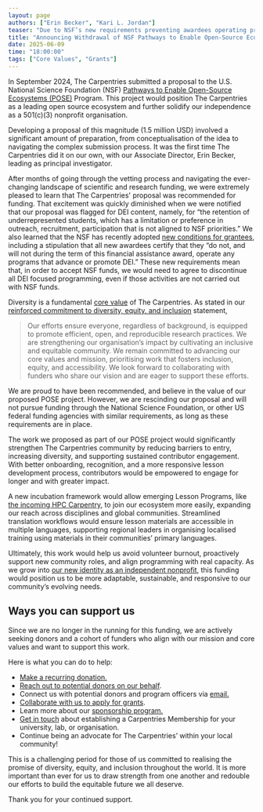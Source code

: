 ```yaml
---  
layout: page  
authors: ["Erin Becker", "Kari L. Jordan"]  
teaser: "Due to NSF’s new requirements preventing awardees operating programs that advance or promote DEI, The Carpentries has withdrawn our application for funding."  
title: "Announcing Withdrawal of NSF Pathways to Enable Open-Source Ecosystems Proposal"  
date: 2025-06-09  
time: "18:00:00"  
tags: ["Core Values", "Grants"]  
---
```


In September 2024, The Carpentries submitted a proposal to the U.S. National Science Foundation (NSF) [Pathways to Enable Open-Source Ecosystems (POSE)](https://www.nsf.gov/funding/opportunities/pose-pathways-enable-open-source-ecosystems/nsf24-606/solicitation) Program. This project would position The Carpentries as a leading open source ecosystem and further solidify our independence as a 501(c)(3) nonprofit organisation.

Developing a proposal of this magnitude (1.5 million USD) involved a significant amount of preparation, from conceptualisation of the idea to navigating the complex submission process. It was the first time The Carpentries did it on our own, with our Associate Director, Erin Becker, leading as principal investigator. 

After months of going through the vetting process and navigating the ever-changing landscape of scientific and research funding, we were extremely pleased to learn that The Carpentries' proposal was recommended for funding. That excitement was quickly diminished when we were notified that our proposal was flagged for DEI content, namely, for “the retention of underrepresented students, which has a limitation or preference in outreach, recruitment, participation that is not aligned to NSF priorities.” We also learned that the NSF has recently adopted [new conditions for grantees](https://nsf-gov-resources.nsf.gov/files/gc1-may25.pdf), including a stipulation that all new awardees certify that they “do not, and will not during the term of this financial assistance award, operate any programs that advance or promote DEI.” These new requirements mean that, in order to accept NSF funds, we would need to agree to discontinue all DEI focused programming, even if those activities are not carried out with NSF funds. 

Diversity is a fundamental [core value](https://carpentries.org/about-us/\#our-values) of The Carpentries. As stated in our [reinforced commitment to diversity, equity, and inclusion](https://carpentries.org/blog/2025/03/the-carpentries-reinforced-commitment-to-inclusion-diversity-equity-and-accessibility/) statement, 

> Our efforts ensure everyone, regardless of background, is equipped to promote efficient, open, and reproducible research practices. We are strengthening our organisation’s impact by cultivating an inclusive and equitable community. We remain committed to advancing our core values and mission, prioritising work that fosters inclusion, equity, and accessibility. We look forward to collaborating with funders who share our vision and are eager to support these efforts.

We are proud to have been recommended, and believe in the value of our proposed POSE project. However, we are rescinding our proposal and will not pursue funding through the National Science Foundation, or other US federal funding agencies with similar requirements, as long as these requirements are in place.

The work we proposed as part of our POSE project would significantly strengthen The Carpentries community by reducing barriers to entry, increasing diversity, and supporting sustained contributor engagement. With better onboarding, recognition, and a more responsive lesson development process, contributors would be empowered to engage for longer and with greater impact.

A new incubation framework would allow emerging Lesson Programs, like [the incoming HPC Carpentry](https://carpentries.org/blog/2024/07/hpc-carpentry-incubation-announcement/), to join our ecosystem more easily, expanding our reach across disciplines and global communities. Streamlined translation workflows would ensure lesson materials are accessible in multiple languages, supporting regional leaders in organising localised training using materials in their communities’ primary languages.

Ultimately, this work would help us avoid volunteer burnout, proactively support new community roles, and align programming with real capacity. As we grow into [our new identity as an independent nonprofit](https://carpentries.org/blog/2025/01/new\_year\_message\_from\_exec\_team/), this funding would position us to be more adaptable, sustainable, and responsive to our community’s evolving needs.

## Ways you can support us
Since we are no longer in the running for this funding, we are actively seeking donors and a cohort of funders who align with our mission and core values and want to support this work. 

Here is what you can do to help:

- [Make a recurring donation.]([https://www.zeffy.com/en-US/donation-form/donate-to-make-a-difference-7497](https://www.zeffy.com/en-US/donation-form/donate-to-make-a-difference-7497))  
- [Reach out to potential donors on our behalf](https://docs.carpentries.org/resources/general/donation-request-resources.html).   
- Connect us with potential donors and program officers via [email.]([mailto:team@carpentries.org](mailto:team@carpentries.org))  
- [Collaborate with us to apply for grants](https://docs.carpentries.org/resources/general/collaborating-on-grants.html).   
- Learn more about our [sponsorship program.](https://carpentries.org/support/sponsorship/)  
- [Get in touch](mailto:membership@carpentries.org) about establishing a Carpentries Membership for your university, lab, or organisation.  
- Continue being an advocate for The Carpentries’ within your local community!

This is a challenging period for those of us committed to realising the promise of diversity, equity, and inclusion throughout the world. It is more important than ever for us to draw strength from one another and redouble our efforts to build the equitable future we all deserve.

Thank you for your continued support. 

